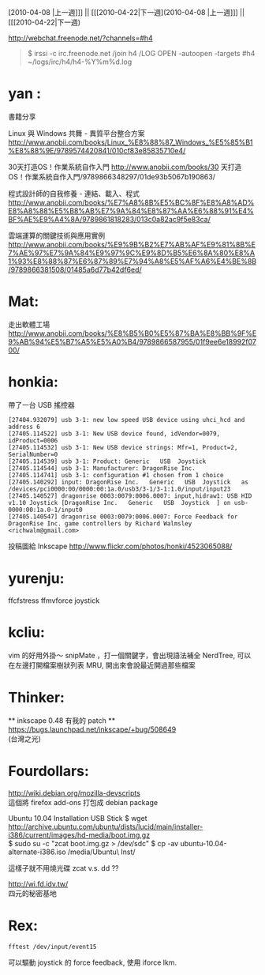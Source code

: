 [2010-04-08 |上一週]]] || [[[2010-04-22|下一週](2010-04-08 |上一週]]] || [[[2010-04-22|下一週)



<http://webchat.freenode.net/?channels=#h4>  
> $ irssi -c irc.freenode.net
> /join h4
> /LOG OPEN -autoopen -targets #h4  ~/logs/irc/h4/h4-%Y%m%d.log

# yan :

書籍分享

Linux 與 Windows 共舞 - 異質平台整合方案
<http://www.anobii.com/books/Linux_%E8%88%87_Windows_%E5%85%B1%E8%88%9E/9789574420841/010cf83e85835710e4/>  

30天打造OS！作業系統自作入門
<http://www.anobii.com/books/30>  天打造OS！作業系統自作入門/9789866348297/01de93b5067b190863/

程式設計師的自我修養 - 連結、載入、程式
<http://www.anobii.com/books/%E7%A8%8B%E5%BC%8F%E8%A8%AD%E8%A8%88%E5%B8%AB%E7%9A%84%E8%87%AA%E6%88%91%E4%BF%AE%E9%A4%8A/9789861818283/013c0a82ac9f5e83ca/>  

雲端運算的關鍵技術與應用實例
<http://www.anobii.com/books/%E9%9B%B2%E7%AB%AF%E9%81%8B%E7%AE%97%E7%9A%84%E9%97%9C%E9%8D%B5%E6%8A%80%E8%A1%93%E8%88%87%E6%87%89%E7%94%A8%E5%AF%A6%E4%BE%8B/9789866381508/01485a6d77b42df6ed/>  

# Mat:

走出軟體工場
<http://www.anobii.com/books/%E8%B5%B0%E5%87%BA%E8%BB%9F%E9%AB%94%E5%B7%A5%E5%A0%B4/9789866587955/01f9ee6e18992f0700/>  


# honkia:

帶了一台 USB 搖控器


    [27404.932079] usb 3-1: new low speed USB device using uhci_hcd and address 6
    [27405.114522] usb 3-1: New USB device found, idVendor=0079, idProduct=0006
    [27405.114532] usb 3-1: New USB device strings: Mfr=1, Product=2, SerialNumber=0
    [27405.114539] usb 3-1: Product: Generic   USB  Joystick  
    [27405.114544] usb 3-1: Manufacturer: DragonRise Inc.  
    [27405.114741] usb 3-1: configuration #1 chosen from 1 choice
    [27405.140292] input: DragonRise Inc.   Generic   USB  Joystick   as /devices/pci0000:00/0000:00:1a.0/usb3/3-1/3-1:1.0/input/input23
    [27405.140527] dragonrise 0003:0079:0006.0007: input,hidraw1: USB HID v1.10 Joystick [DragonRise Inc.   Generic   USB  Joystick  ] on usb-0000:00:1a.0-1/input0
    [27405.140547] dragonrise 0003:0079:0006.0007: Force Feedback for DragonRise Inc. game controllers by Richard Walmsley <richwalm@gmail.com>



投稿圖給 Inkscape <http://www.flickr.com/photos/honki/4523065088/>  

# yurenju:

ffcfstress
ffmvforce
joystick



# kcliu:

vim 的好用外掛～
snipMate ，打一個關鍵字，會出現語法補全
NerdTree, 可以在左邊打開檔案樹狀列表
MRU, 開出來會說最近開過那些檔案

# Thinker:

** inkscape 0.48 有我的 patch **
<https://bugs.launchpad.net/inkscape/+bug/508649>  
(台灣之光)

# Fourdollars:

<http://wiki.debian.org/mozilla-devscripts>  
這個將 firefox add-ons 打包成 debian package

Ubuntu 10.04 Installation USB Stick
$ wget <http://archive.ubuntu.com/ubuntu/dists/lucid/main/installer-i386/current/images/hd-media/boot.img.gz>  
$ sudo su -c "zcat boot.img.gz > /dev/sdc"
$ cp -av ubuntu-10.04-alternate-i386.iso /media/Ubuntu\ Inst/

這樣子就不用燒光碟
zcat v.s. dd ??

<http://wi.fd.idv.tw/>  
四元的秘密基地

# Rex:


    fftest /dev/input/event15

可以驅動 joystick 的 force feedback, 使用 iforce lkm.